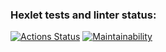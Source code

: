 ### Hexlet tests and linter status:
[![Actions Status](https://github.com/acidmange/frontend-project-46/actions/workflows/hexlet-check.yml/badge.svg)](https://github.com/acidmange/frontend-project-46/actions)
[![Maintainability](https://api.codeclimate.com/v1/badges/39c45a849d92499eb044/maintainability)](https://codeclimate.com/github/acidmange/frontend-project-46/maintainability)
